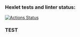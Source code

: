 ### Hexlet tests and linter status:
[![Actions Status](https://github.com/RIP-Peroni/layout-designer-project-58/workflows/hexlet-check/badge.svg)](https://github.com/RIP-Peroni/layout-designer-project-58/actions)

### TEST
